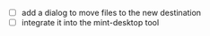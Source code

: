 - [ ] add a dialog to move files to the new destination
- [ ] integrate it into the mint-desktop tool
